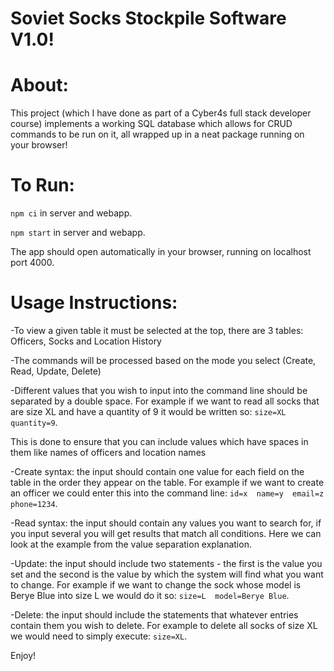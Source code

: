 # Soviet Socks Stockpile Software V1.0!

# About:
This project (which I have done as part of a Cyber4s full stack developer course) implements a working SQL database which allows for CRUD commands to be run on it, all wrapped up in a neat package running on your browser!

# To Run:

```npm ci``` in server and webapp.

```npm start``` in server and webapp.

The app should open automatically in your browser, running on localhost port 4000.

# Usage Instructions:

-To view a given table it must be selected at the top, there are 3 tables: Officers, Socks and Location History

-The commands will be processed based on the mode you select (Create, Read, Update, Delete)

-Different values that you wish to input into the command line should be separated by a double space. For example if we want to read all socks that are size XL and have a quantity of 9 it would be written so:
```size=XL  quantity=9```.

This is done to ensure that you can include values which have spaces in them like names of officers and location names

-Create syntax: the input should contain one value for each field on the table in the order they appear on the table. For example if we want to create an officer we could enter this into the command line: ```id=x  name=y  email=z  phone=1234```.

-Read syntax: the input should contain any values you want to search for, if you input several you will get results that match all conditions. Here we can look at the example from the value separation explanation.

-Update: the input should include two statements - the first is the value you set and the second is the value by which the system will find what you want to change. For example if we want to change the sock whose model is Berye Blue into size L we would do it so: ```size=L  model=Berye Blue```.

-Delete: the input should include the statements that whatever entries contain them you wish to delete. For example to delete all socks of size XL we would need to simply execute: ```size=XL```.

Enjoy!
